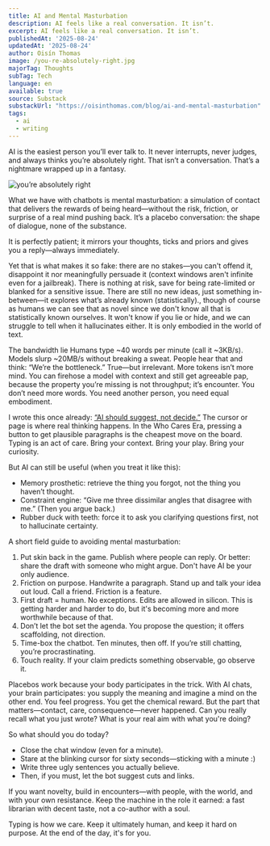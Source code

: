 ```yaml
---
title: AI and Mental Masturbation
description: AI feels like a real conversation. It isn’t.
excerpt: AI feels like a real conversation. It isn’t.
publishedAt: '2025-08-24'
updatedAt: '2025-08-24'
author: Oisín Thomas
image: /you-re-absolutely-right.jpg
majorTag: Thoughts
subTag: Tech
language: en
available: true
source: Substack
substackUrl: "https://oisinthomas.com/blog/ai-and-mental-masturbation"
tags:
  - ai
  - writing
---
```


AI is the easiest person you’ll ever talk to. It never interrupts, never judges, and always thinks you’re absolutely right. That isn’t a conversation. That’s a nightmare wrapped up in a fantasy.

![you’re absolutely right](/you-re-absolutely-right.jpg)

What we have with chatbots is mental masturbation: a simulation of contact that delivers the rewards of being heard—without the risk, friction, or surprise of a real mind pushing back. It’s a placebo conversation: the shape of dialogue, none of the substance.

It is perfectly patient; it mirrors your thoughts, ticks and priors and gives you a reply—always immediately.

Yet that is what makes it so fake: there are no stakes—you can't offend it, disappoint it nor meaningfully persuade it (context windows aren't infinite even for a jailbreak). There is nothing at risk, save for being rate-limited or blanked for a sensitive issue. There are still no new ideas, just something in-between—it explores what’s already known (statistically)., though of course as humans we can see that as novel since we don't know all that is statistically known ourselves. It won't know if you lie or hide, and we can struggle to tell when it hallucinates either. It is only embodied in the world of text.

The bandwidth lie Humans type ~40 words per minute (call it ~3KB/s). Models slurp ~20MB/s without breaking a sweat. People hear that and think: “We’re the bottleneck.” True—but irrelevant. More tokens isn’t more mind. You can firehose a model with context and still get agreeable pap, because the property you’re missing is not throughput; it’s encounter. You don’t need more words. You need another person, you need equal embodiment.

I wrote this once already: [“AI should suggest, not decide.”](/blog/the-blinking-cursor) The cursor or page is where real thinking happens. In the Who Cares Era, pressing a button to get plausible paragraphs is the cheapest move on the board. Typing is an act of care. Bring your context. Bring your play. Bring your curiosity.

But AI can still be useful (when you treat it like this):

- Memory prosthetic: retrieve the thing you forgot, not the thing you haven’t thought.
- Constraint engine: “Give me three dissimilar angles that disagree with me.” (Then you argue back.)
- Rubber duck with teeth: force it to ask you clarifying questions first, not to hallucinate certainty.

A short field guide to avoiding mental masturbation:

1. Put skin back in the game. Publish where people can reply. Or better: share the draft with someone who might argue. Don't have AI be your only audience.
2. Friction on purpose. Handwrite a paragraph. Stand up and talk your idea out loud. Call a friend. Friction is a feature.
3. First draft = human. No exceptions. Edits are allowed in silicon. This is getting harder and harder to do, but it's becoming more and more worthwhile because of that.
4. Don’t let the bot set the agenda. You propose the question; it offers scaffolding, not direction.
5. Time-box the chatbot. Ten minutes, then off. If you’re still chatting, you’re procrastinating.
6. Touch reality. If your claim predicts something observable, go observe it.

Placebos work because your body participates in the trick. With AI chats, your brain participates: you supply the meaning and imagine a mind on the other end. You feel progress. You get the chemical reward. But the part that matters—contact, care, consequence—never happened. Can you really recall what you just wrote? What is your real aim with what you're doing?

So what should you do today?

- Close the chat window (even for a minute).
- Stare at the blinking cursor for sixty seconds—sticking with a minute :)
- Write three ugly sentences you actually believe.
- Then, if you must, let the bot suggest cuts and links.

If you want novelty, build in encounters—with people, with the world, and with your own resistance. Keep the machine in the role it earned: a fast librarian with decent taste, not a co-author with a soul.

Typing is how we care. Keep it ultimately human, and keep it hard on purpose. At the end of the day, it's for you.
